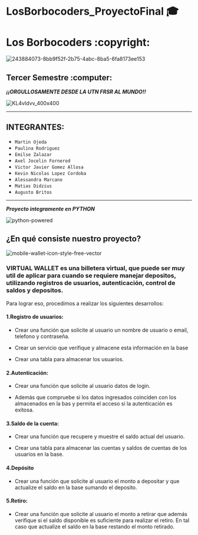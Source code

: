 # LosBorbocoders_ProyectoFinal 🎓
<h1>Los Borbocoders :copyright:</h1>

![243884073-8bb9f52f-2b75-4abc-8ba5-6fa8173ee153](https://github.com/CodeSystem2022/LosBorbocoders_ProyectoFinal/assets/106932015/e83d8129-c773-4296-bb1b-99eede3b2840)

<h2>Tercer Semestre :computer:</h2>

**_¡¡ORGULLOSAMENTE DESDE LA UTN FRSR AL MUNDO!!_**

![KL4vIdvv_400x400](https://github.com/CodeSystem2022/LosBorbocoders_ProyectoFinal/assets/106932015/bee27b9c-a88d-4646-8e32-f8b4d55876e5)

***
## INTEGRANTES:  
  - `Martin Ojeda`
  - `Paulina Rodriguez`
  - `Emilse Zalazar`
  - `Axel Jocelin Fornerod`
  - `Victor Javier Gomez Allosa`
  - `Kevin Nicolas Lopez Cordoba`
  - `Alessandra Marcano`
  - `Matias Didzius`
  - `Augusto Britos`
***

**_Proyecto integramente en PYTHON_**

![python-powered](https://github.com/CodeSystem2022/LosBorbocoders_ProyectoFinal/assets/106932015/f4e0b3cc-bcca-4579-9ebe-eff87c8b757a)



<h2>¿En qué consiste nuestro proyecto?</h2>

![mobile-wallet-icon-style-free-vector](https://github.com/CodeSystem2022/LosBorbocoders_ProyectoFinal/assets/106932015/c19605b6-1599-4752-94f6-8b4f0ea494ad)


<h3> VIRTUAL WALLET es una billetera virtual, que puede ser muy util de aplicar para cuando se requiere manejar depositos, utilizando registros de usuarios, autenticación, control de saldos y depositos. </h3>

Para lograr eso, procedimos a realizar los siguientes desarrollos:

<h4>1.Registro de usuarios:</h4>

- Crear una función que solicite al usuario un nombre de usuario o email, telefono y contraseña. 

- Crear un servicio que verifique y almacene esta información en la base

- Crear una tabla para almacenar los usuarios.


<h4>2.Autenticación:</h4> 

- Crear una función que solicite al usuario datos de login.
  
- Además que compruebe si los datos ingresados coinciden con los almacenados en la bas y permita el acceso si la autenticación es exitosa.


<h4>3.Saldo de la cuenta:</h4> 

- Crear una función que recupere y muestre el saldo actual del usuario.

- Crear una tabla para almacenar las cuentas y saldos de cuentas de los usuarios en la base.


<h4>4.Depósito</h4>

- Crear una función que solicite al usuario el monto a depositar y que actualize el saldo en la base sumando el deposito.


<h4>5.Retiro:</h4>

- Crear una función que solicite al usuario el monto a retirar que además verifique si el saldo disponible es suficiente para realizar el retiro. En tal caso que actualize el saldo en la base restando el monto retirado.
